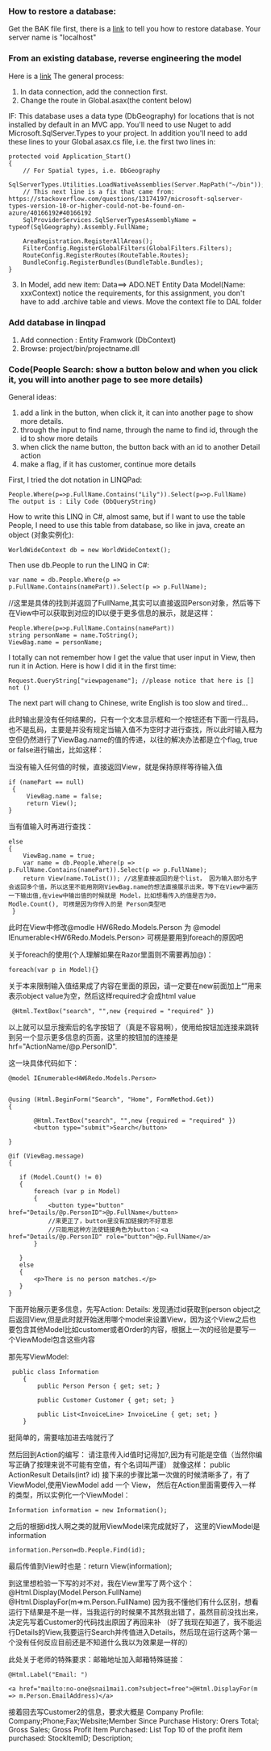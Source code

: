### How to restore a database:
Get the BAK file first, there is a [link](https://www.howtogeek.com/50354/restoring-a-sql-database-backup-using-sql-server-management-studio/) to tell you how to restore database. Your server name is "localhost"

### From an existing database, reverse engineering the model

Here is a [link](https://docs.microsoft.com/en-us/ef/ef6/modeling/code-first/workflows/existing-database)
The general process:
1. In data connection, add the connection first.
2. Change the route in Global.asax(the content below)

IF: This database uses a data type (DbGeography) for locations that is not installed by default in an MVC app. You'll need to use Nuget to add Microsoft.SqlServer.Types to your project. In addition you'll need to add these lines to your Global.asax.cs file, i.e. the first two lines in:
```
protected void Application_Start()
{
    // For Spatial types, i.e. DbGeography
    SqlServerTypes.Utilities.LoadNativeAssemblies(Server.MapPath("~/bin"));
    // This next line is a fix that came from: https://stackoverflow.com/questions/13174197/microsoft-sqlserver-types-version-10-or-higher-could-not-be-found-on-azure/40166192#40166192
    SqlProviderServices.SqlServerTypesAssemblyName = typeof(SqlGeography).Assembly.FullName;

    AreaRegistration.RegisterAllAreas();
    FilterConfig.RegisterGlobalFilters(GlobalFilters.Filters);
    RouteConfig.RegisterRoutes(RouteTable.Routes);
    BundleConfig.RegisterBundles(BundleTable.Bundles);
}
```
3. In Model, add new item: Data==> ADO.NET Entity Data Model(Name: xxxContext)
    notice the requirements, for this assignment, you don't have to add .archive table and views. Move the context file to DAL folder
### Add database in linqpad
1. Add connection : Entity Framwork (DbContext)
2. Browse: project/bin/projectname.dll
### Code(People Search: show a button below and when you click it, you will into another page to see more details)
General ideas: 
1. add a link in the button, when click it, it can into another page to show more details.
2. through the input to find name, through the name to find id, through the id to show more details
3. when click the name button, the button back with an id to another Detail action
4. make a flag, if it has customer, continue more details

First, I tried the dot notation in LINQPad:
```
People.Where(p=>p.FullName.Contains("Lily")).Select(p=>p.FullName)
The output is : Lily Code (DbQueryString)
```
How to write this LINQ in C#, almost same, but if I want to use the table People, I need to use this table from database, so like in java, create an object (对象实例化): 
```
WorldWideContext db = new WorldWideContext();
```
Then use db.People to run the LINQ in C#: 
```
var name = db.People.Where(p => p.FullName.Contains(namePart)).Select(p => p.FullName);
```
//这里是具体的找到并返回了FullName,其实可以直接返回Person对象，然后等下在View中可以获取到对应的ID以便于更多信息的展示，就是这样： 

```
People.Where(p=>p.FullName.Contains(namePart))
string personName = name.ToString();
ViewBag.name = personName;
```
I totally can not remember how I get the value that user input in View, then run it in Action. 
Here is how I did it in the first time:
```
Request.QueryString["viewpagename"]; //please notice that here is [] not ()
```
The next part will chang to Chinese, write English is too slow and tired...

此时输出是没有任何结果的，只有一个文本显示框和一个按钮还有下面一行乱码，也不是乱码，主要是并没有规定当输入值不为空时才进行查找，所以此时输入框为空但仍然进行了ViewBag.name的值的传递，以往的解决办法都是立个flag, true or false进行输出，比如这样：

当没有输入任何值的时候，直接返回View，就是保持原样等待输入值
```
if (namePart == null)
 {
     ViewBag.name = false;
     return View();
}
```
当有值输入时再进行查找：
```
else
{
    ViewBag.name = true;
    var name = db.People.Where(p => p.FullName.Contains(namePart)).Select(p => p.FullName);
    return View(name.ToList()); //这里直接返回的是个list， 因为输入部分名字会返回多个值，所以这里不能用刚刚ViewBag.name的想法直接展示出来，等下在View中遍历一下输出值,在view中输出值的时候就是 Model，比如想看传入的值是否为0， Modle.Count(), 可楞是因为你传入的是 Person类型吧
 }
```
此时在View中修改@modle HW6Redo.Models.Person 为 @model IEnumerable<HW6Redo.Models.Person> 可楞是要用到foreach的原因吧

关于foreach的使用(个人理解如果在Razor里面则不需要再加@)：
```
foreach(var p in Model){}
```
关于本来限制输入值结果成了内容在里面的原因，请一定要在new前面加上“”用来表示object value为空，然后这样required才会成html value
```
 @Html.TextBox("search", "",new {required = "required" })
```
 
 以上就可以显示搜索后的名字按钮了（真是不容易啊），使用给按钮加连接来跳转到另一个显示更多信息的页面，这里的按钮加的连接是hrf="ActionName/@p.PersonID".
 
 这一块具体代码如下：
 ```
 @model IEnumerable<HW6Redo.Models.Person>


@using (Html.BeginForm("Search", "Home", FormMethod.Get))
{

        @Html.TextBox("search", "",new {required = "required" })
        <button type="submit">Search</button>

}

@if (ViewBag.message)
{

    if (Model.Count() != 0)
    {
        foreach (var p in Model)
        {
            <button type="button" href="Details/@p.PersonID">@p.FullName</button>
            //来更正了，button里没有加链接的不好意思
            //只能用这种方法使链接角色为button：<a href="Details/@p.PersonID" role="button">@p.FullName</a>
        }

    }
    else
    {
        <p>There is no person matches.</p>
    }
}
 ```
下面开始展示更多信息，先写Action: Details:
发现通过id获取到person object之后返回View,但是此时就开始迷用哪个model来设置View，因为这个View之后也要包含其他Model比如customer或者Order的内容，根据上一次的经验是要写一个ViewModel包含这些内容

那先写ViewModel:
```
 public class Information
    {
        public Person Person { get; set; }

        public Customer Customer { get; set; }

        public List<InvoiceLine> InvoiceLine { get; set; }
    }
```
挺简单的，需要啥加进去啥就行了

然后回到Action的编写：
请注意传入id值时记得加?,因为有可能是空值（当然你编写正确了按理来说不可能有空值，有个名词叫严谨）
就像这样： public ActionResult Details(int? id)
接下来的步骤比第一次做的时候清晰多了，有了ViewModel,使用ViewModel add 一个 View， 然后在Action里面需要传入一样的类型，所以实例化一个ViewModel：
```
Information information = new Information();
```
之后的根据id找人啊之类的就用ViewModel来完成就好了， 这里的ViewModel是information
```
information.Person=db.People.Find(id);
```
最后传值到View时也是：return View(information);

到这里想检验一下写的对不对，我在View里写了两个这个：
@Html.Display(Model.Person.FullName)
@Html.DisplayFor(m=>m.Person.FullName)
因为我不懂他们有什么区别，想看运行下结果是不是一样，当我运行的时候果不其然我出错了，虽然目前没找出来，决定先写着Customer的代码找出原因了再回来补
（好了我现在知道了，我不能运行Details的View,我要运行Search并传值进入Details，然后现在运行这两个第一个没有任何反应目前还是不知道什么我以为效果是一样的）

此处关于老师的特殊要求：邮箱地址加入邮箱特殊链接：
```
@Html.Label("Email: ")

<a href="mailto:no-one@snai1mai1.com?subject=free">@Html.DisplayFor(m => m.Person.EmailAddress)</a>
```

接着回去写Customer2的信息，要求大概是
Company Profile: Company;Phone;Fax;Website;Member Since
Purchase History: Orers Total; Gross Sales; Gross Profit
Item Purchased: List Top 10 of the profit item purchased: StockItemID; Description; 






